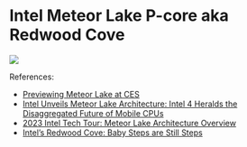 # Intel Meteor Lake P-core aka Redwood Cove

![](./redwood_cove.svg)

References:

- [Previewing Meteor Lake at CES](https://chipsandcheese.com/2024/01/11/previewing-meteor-lake-at-ces/)
- [Intel Unveils Meteor Lake Architecture: Intel 4 Heralds the Disaggregated Future of Mobile CPUs](https://www.anandtech.com/show/20046/intel-unveils-meteor-lake-architecture-intel-4-heralds-the-disaggregated-future-of-mobile-cpus/2)
- [2023 Intel Tech Tour: Meteor Lake Architecture Overview](https://www.intel.com/content/www/us/en/content-details/788851/2023-intel-tech-tour-meteor-lake-architecture-overview.html)
- [Intel’s Redwood Cove: Baby Steps are Still Steps](https://chipsandcheese.com/2024/09/22/intels-redwood-cove-baby-steps-are-still-steps/)
